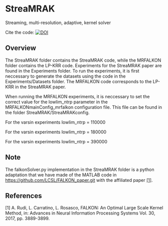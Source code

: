 # StreaMRAK
Streaming, multi-resolution, adaptive, kernel solver

Cite the code: [![DOI](https://zenodo.org/badge/383231702.svg)](https://zenodo.org/badge/latestdoi/383231702)

## Overview
The StreaMRAK folder contains the StreaMRAK code, while the MRFALKON folder contains the LP-KRR code. 
Experiments for the StreaMRAK paper are found in the Experiments folder. To run the experiments, it is first neccessary 
to generate the datasets using the code in the Experiments/Datasets folder. The MRFALKON code corresponds to the LP-KRR in the StreaMRAK paper.

When running the MRFALKON experiments, it is neccessary to set the correct value for the
lowlim_ntrp parameter in the MRFALKONmainConfig_mrfalkon configuration file. This file can be 
found in the folder StreaMRAK/StreaMRAKconfig.

For the varsin experiments
lowlim_ntrp = 110000

For the varsin experiments
lowlim_ntrp = 180000

For the varsin experiments
lowlim_ntrp = 390000

## Note
The falkonSolver.py implementation in the StreaMRAK folder is a python adaptation that we have made of the MATLAB code in 
https://github.com/LCSL/FALKON_paper.git 
with the affiliated paper [[1]](#1).

## References
<a id="1">[1]</a> 
A. Rudi, L. Carratino, L. Rosasco, FALKON: An Optimal Large Scale Kernel Method, in: Advances in Neural 
Information Processing Systems Vol. 30, 2017, pp. 3889-3899.